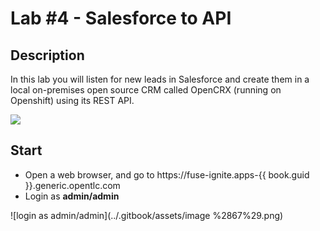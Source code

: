 # Lab \#4 - Salesforce to API

## Description

In this lab you will listen for new leads in Salesforce and create them in a local on-premises open source CRM called OpenCRX \(running on Openshift\) using its REST API.

![](https://lh4.googleusercontent.com/1Eoorof5gK9R5dMgBdAeQHLkFkdwp1HX2RvSMuO2cyAZFUJ9QDMf5YcITspxYXsJg2yP2-2Ly4XMGIIgCr05P2Y2SM72D4Wze_-WijY3yqo5xAbxdRuQjeyKwb27SzFFb7sBYvTryQQ)

## Start

* Open a web browser, and go to https://fuse-ignite.apps-{{ book.guid }}.generic.opentlc.com
* Login as **admin/admin**

![login as admin/admin](../.gitbook/assets/image %2867%29.png)

